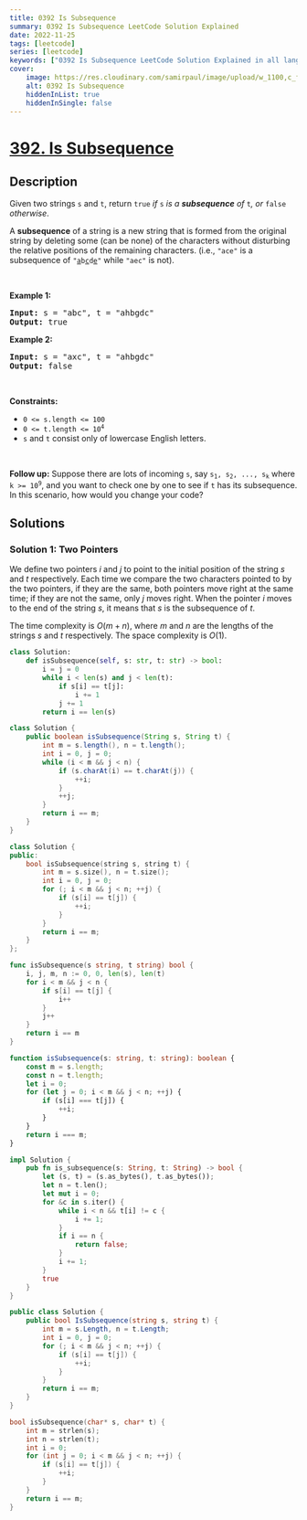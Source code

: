 ```yaml
---
title: 0392 Is Subsequence
summary: 0392 Is Subsequence LeetCode Solution Explained
date: 2022-11-25
tags: [leetcode]
series: [leetcode]
keywords: ["0392 Is Subsequence LeetCode Solution Explained in all languages", "0392 Is Subsequence", "LeetCode", "leetcode solution in Python3 C++ Java Go PHP Ruby Swift TypeScript Rust C# JavaScript C", "GeeksforGeeks", "InterviewBit", "Coding Ninjas", "HackerRank", "HackerEarth", "CodeChef", "TopCoder", "AlgoExpert", "freeCodeCamp", "Codeforces", "GitHub", "AtCoder", "Samir Paul"]
cover:
    image: https://res.cloudinary.com/samirpaul/image/upload/w_1100,c_fit,co_rgb:FFFFFF,l_text:Arial_75_bold:0392 Is Subsequence - Solution Explained/problem-solving.webp
    alt: 0392 Is Subsequence
    hiddenInList: true
    hiddenInSingle: false
---
```



# [392. Is Subsequence](https://leetcode.com/problems/is-subsequence)


## Description

<p>Given two strings <code>s</code> and <code>t</code>, return <code>true</code><em> if </em><code>s</code><em> is a <strong>subsequence</strong> of </em><code>t</code><em>, or </em><code>false</code><em> otherwise</em>.</p>

<p>A <strong>subsequence</strong> of a string is a new string that is formed from the original string by deleting some (can be none) of the characters without disturbing the relative positions of the remaining characters. (i.e., <code>&quot;ace&quot;</code> is a subsequence of <code>&quot;<u>a</u>b<u>c</u>d<u>e</u>&quot;</code> while <code>&quot;aec&quot;</code> is not).</p>

<p>&nbsp;</p>
<p><strong class="example">Example 1:</strong></p>
<pre><strong>Input:</strong> s = "abc", t = "ahbgdc"
<strong>Output:</strong> true
</pre><p><strong class="example">Example 2:</strong></p>
<pre><strong>Input:</strong> s = "axc", t = "ahbgdc"
<strong>Output:</strong> false
</pre>
<p>&nbsp;</p>
<p><strong>Constraints:</strong></p>

<ul>
	<li><code>0 &lt;= s.length &lt;= 100</code></li>
	<li><code>0 &lt;= t.length &lt;= 10<sup>4</sup></code></li>
	<li><code>s</code> and <code>t</code> consist only of lowercase English letters.</li>
</ul>

<p>&nbsp;</p>
<strong>Follow up:</strong> Suppose there are lots of incoming <code>s</code>, say <code>s<sub>1</sub>, s<sub>2</sub>, ..., s<sub>k</sub></code> where <code>k &gt;= 10<sup>9</sup></code>, and you want to check one by one to see if <code>t</code> has its subsequence. In this scenario, how would you change your code?

## Solutions

### Solution 1: Two Pointers

We define two pointers $i$ and $j$ to point to the initial position of the string $s$ and $t$ respectively. Each time we compare the two characters pointed to by the two pointers, if they are the same, both pointers move right at the same time; if they are not the same, only $j$ moves right. When the pointer $i$ moves to the end of the string $s$, it means that $s$ is the subsequence of $t$.

The time complexity is $O(m + n)$, where $m$ and $n$ are the lengths of the strings $s$ and $t$ respectively. The space complexity is $O(1)$.

<!-- tabs:start -->

```python
class Solution:
    def isSubsequence(self, s: str, t: str) -> bool:
        i = j = 0
        while i < len(s) and j < len(t):
            if s[i] == t[j]:
                i += 1
            j += 1
        return i == len(s)
```

```java
class Solution {
    public boolean isSubsequence(String s, String t) {
        int m = s.length(), n = t.length();
        int i = 0, j = 0;
        while (i < m && j < n) {
            if (s.charAt(i) == t.charAt(j)) {
                ++i;
            }
            ++j;
        }
        return i == m;
    }
}
```

```cpp
class Solution {
public:
    bool isSubsequence(string s, string t) {
        int m = s.size(), n = t.size();
        int i = 0, j = 0;
        for (; i < m && j < n; ++j) {
            if (s[i] == t[j]) {
                ++i;
            }
        }
        return i == m;
    }
};
```

```go
func isSubsequence(s string, t string) bool {
	i, j, m, n := 0, 0, len(s), len(t)
	for i < m && j < n {
		if s[i] == t[j] {
			i++
		}
		j++
	}
	return i == m
}
```

```ts
function isSubsequence(s: string, t: string): boolean {
    const m = s.length;
    const n = t.length;
    let i = 0;
    for (let j = 0; i < m && j < n; ++j) {
        if (s[i] === t[j]) {
            ++i;
        }
    }
    return i === m;
}
```

```rust
impl Solution {
    pub fn is_subsequence(s: String, t: String) -> bool {
        let (s, t) = (s.as_bytes(), t.as_bytes());
        let n = t.len();
        let mut i = 0;
        for &c in s.iter() {
            while i < n && t[i] != c {
                i += 1;
            }
            if i == n {
                return false;
            }
            i += 1;
        }
        true
    }
}
```

```cs
public class Solution {
    public bool IsSubsequence(string s, string t) {
        int m = s.Length, n = t.Length;
        int i = 0, j = 0;
        for (; i < m && j < n; ++j) {
            if (s[i] == t[j]) {
                ++i;
            }
        }
        return i == m;
    }
}
```

```c
bool isSubsequence(char* s, char* t) {
    int m = strlen(s);
    int n = strlen(t);
    int i = 0;
    for (int j = 0; i < m && j < n; ++j) {
        if (s[i] == t[j]) {
            ++i;
        }
    }
    return i == m;
}
```

<!-- tabs:end -->

<!-- end -->
